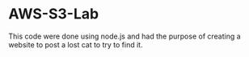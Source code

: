 # AWS-S3-Lab

This code were done using node.js and had the purpose of creating a website to post a lost cat to try to find it. 

